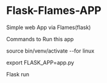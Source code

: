 # Flask-Flames-APP
Simple web App via Flames(flask)

Commands to Run this app

source bin/venv/activate --for linux

export FLASK_APP=app.py

Flask run
